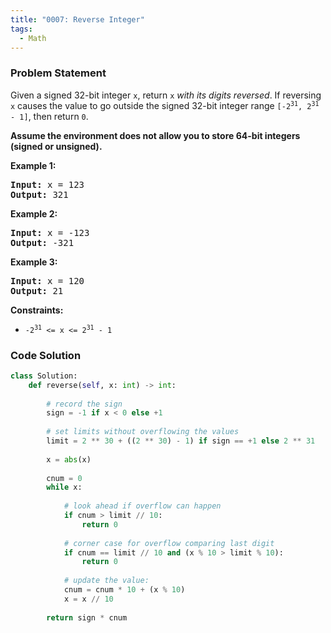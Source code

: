 ```yaml
---
title: "0007: Reverse Integer"
tags:
  - Math
---
```

### Problem Statement

<p>Given a signed 32-bit integer <code>x</code>, return <code>x</code><em> with its digits reversed</em>. If reversing <code>x</code> causes the value to go outside the signed 32-bit integer range <code>[-2<sup>31</sup>, 2<sup>31</sup> - 1]</code>, then return <code>0</code>.</p>

<p><strong>Assume the environment does not allow you to store 64-bit integers (signed or unsigned).</strong></p>


<p><strong class="example">Example 1:</strong></p>

<pre>
<strong>Input:</strong> x = 123
<strong>Output:</strong> 321
</pre>

<p><strong class="example">Example 2:</strong></p>

<pre>
<strong>Input:</strong> x = -123
<strong>Output:</strong> -321
</pre>

<p><strong class="example">Example 3:</strong></p>

<pre>
<strong>Input:</strong> x = 120
<strong>Output:</strong> 21
</pre>


<p><strong>Constraints:</strong></p>

<ul>
	<li><code>-2<sup>31</sup> &lt;= x &lt;= 2<sup>31</sup> - 1</code></li>
</ul>


### Code Solution

```python
class Solution:
    def reverse(self, x: int) -> int:
        
        # record the sign
        sign = -1 if x < 0 else +1
        
        # set limits without overflowing the values
        limit = 2 ** 30 + ((2 ** 30) - 1) if sign == +1 else 2 ** 31
        
        x = abs(x)
        
        cnum = 0
        while x:
            
            # look ahead if overflow can happen
            if cnum > limit // 10:
                return 0
            
            # corner case for overflow comparing last digit
            if cnum == limit // 10 and (x % 10 > limit % 10):
                return 0
            
            # update the value:
            cnum = cnum * 10 + (x % 10)
            x = x // 10
        
        return sign * cnum
```
